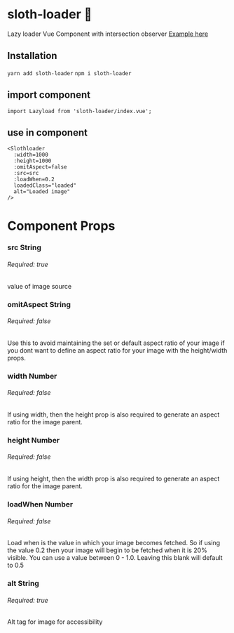 # sloth-loader 🦥
 Lazy loader Vue Component with intersection observer
 [Example here](https://sloth-loader.netlify.app/)

## Installation
`yarn add sloth-loader`
`npm i sloth-loader`

## import component
```
import Lazyload from 'sloth-loader/index.vue';
```
## use in component
```
<Slothloader
  :width=1000
  :height=1000
  :omitAspect=false
  :src=src
  :loadWhen=0.2
  loadedClass="loaded"
  alt="Loaded image"
/>
```

# Component Props

### src String
###### Required: true
value of image source

### omitAspect String
###### Required: false
Use this to avoid maintaining the set or default aspect ratio of your image if you dont want to define an aspect ratio for your image with the height/width props.

### width Number
###### Required: false
If using width, then the height prop is also required to generate an aspect ratio for the image parent.

### height Number
###### Required: false
If using height, then the width prop is also required to generate an aspect ratio for the image parent.

### loadWhen Number
###### Required: false
Load when is the value in which your image becomes fetched. So if using the value 0.2 then your image will begin to be fetched when it is 20% visible. You can use a value between 0 - 1.0. Leaving this blank will default to 0.5

### alt String
###### Required: true
Alt tag for image for accessibility